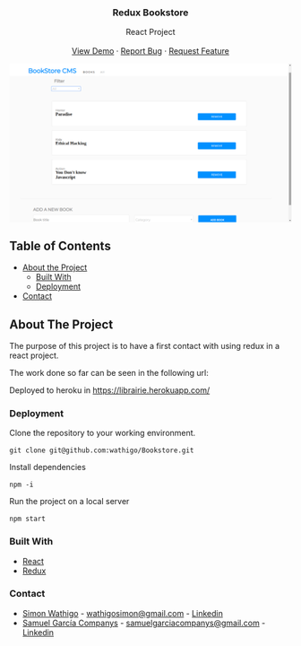   <h3 align="center">Redux Bookstore</h3>

  <p align="center">
    React Project
    <br />
    <br />
    <a href="">View Demo</a>
    ·
    <a href="https://github.com/wathigo/Bookstore/issues">Report Bug</a>
    ·
    <a href="https://github.com/wathigo/Bookstore/issues">Request Feature</a>
  </p>
</p>

  <img align="center" src="docs/images/main.png" alt="Logo">


<!-- TABLE OF CONTENTS -->
## Table of Contents

* [About the Project](#about-the-project)
  * [Built With](#built-with)
  * [Deployment](#Deployment)
* [Contact](#Contact)




<!-- ABOUT THE PROJECT -->
## About The Project
The purpose of this project is to have a first contact with using redux in a react project.

The work done so far can be seen in the following url:

Deployed to heroku in https://librairie.herokuapp.com/ 

### Deployment

Clone the repository to your working environment.

```
git clone git@github.com:wathigo/Bookstore.git
```
Install dependencies

```
npm -i 
```

Run the project on a local server

```
npm start
```



### Built With
* [React](https://reactjs.org/)
* [Redux](https://redux.js.org/introduction/getting-started)

### Contact
* [Simon Wathigo](https://github.com/wathigo) - wathigosimon@gmail.com - [Linkedin](https://www.linkedin.com/in/simon-wathigo-445370183/)
* [Samuel García Companys](https://github.com/samgaco) - samuelgarciacompanys@gmail.com - [Linkedin](https://www.linkedin.com/in/samuel-garc%C3%ADa-companys-0a848284/)

